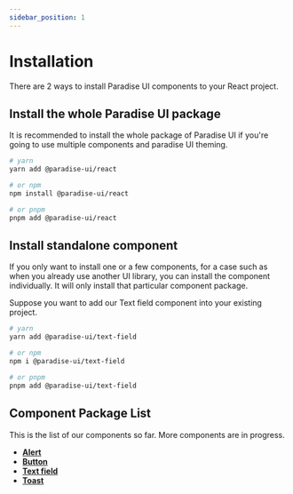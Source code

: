 ```yaml
---
sidebar_position: 1
---
```


# Installation

There are 2 ways to install Paradise UI components to your React project.

## Install the whole Paradise UI package
It is recommended to install the whole package of Paradise UI if you're going to use multiple components and paradise UI theming.

```sh
# yarn
yarn add @paradise-ui/react

# or npm
npm install @paradise-ui/react

# or pnpm
pnpm add @paradise-ui/react
```

## Install standalone component
If you only want to install one or a few components, for a case such as when you already use another UI library, you can install the component individually. It will only install that particular component package.

Suppose you want to add our Text field component into your existing project.

```sh
# yarn
yarn add @paradise-ui/text-field

# or npm
npm i @paradise-ui/text-field

# or pnpm
pnpm add @paradise-ui/text-field
```

## Component Package List
This is the list of our components so far. More components are in progress.

- **<a href="https://www.npmjs.com/package/@paradise-ui/alert" target="_blank">Alert</a>**
- **<a href="https://www.npmjs.com/package/@paradise-ui/button" target="_blank">Button</a>**
- **<a href="https://www.npmjs.com/package/@paradise-ui/text-field" target="_blank">Text field</a>**
- **<a href="https://www.npmjs.com/package/@paradise-ui/toast" target="_blank">Toast</a>**

